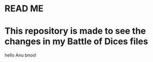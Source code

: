 # READ ME
# This repository is made to see the changes in my Battle of Dices files

hello Anu bnoo!
